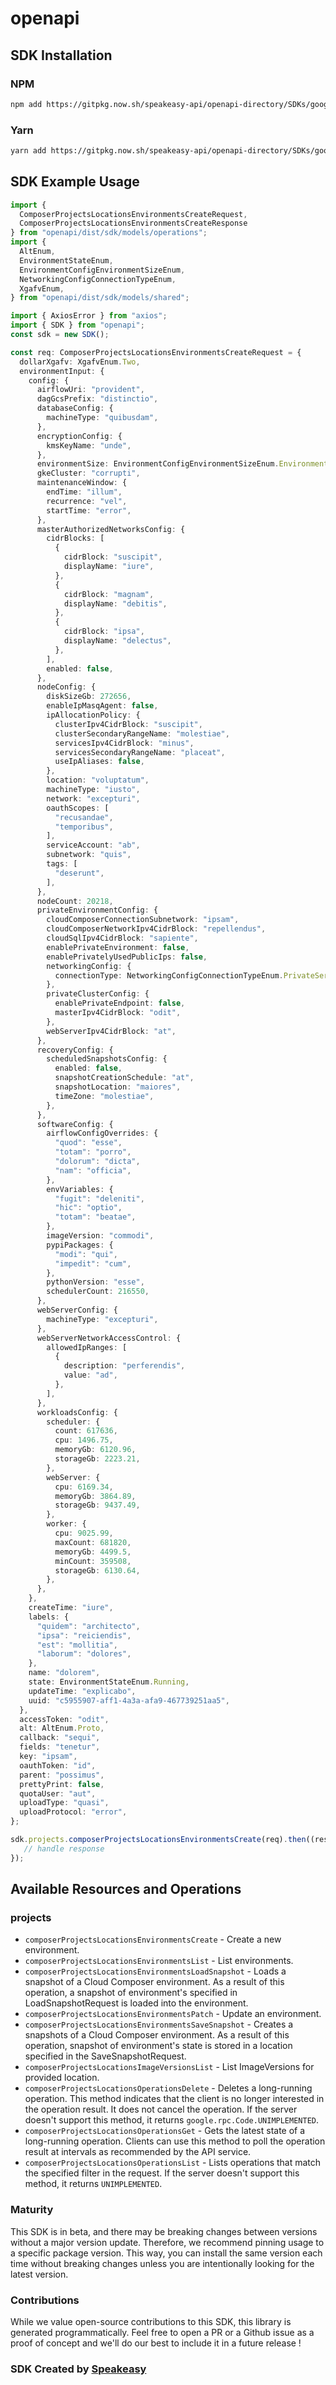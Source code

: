 # openapi

<!-- Start SDK Installation -->
## SDK Installation

### NPM

```bash
npm add https://gitpkg.now.sh/speakeasy-api/openapi-directory/SDKs/googleapis.com/composer/v1/typescript
```

### Yarn

```bash
yarn add https://gitpkg.now.sh/speakeasy-api/openapi-directory/SDKs/googleapis.com/composer/v1/typescript
```
<!-- End SDK Installation -->

## SDK Example Usage
<!-- Start SDK Example Usage -->
```typescript
import {
  ComposerProjectsLocationsEnvironmentsCreateRequest,
  ComposerProjectsLocationsEnvironmentsCreateResponse
} from "openapi/dist/sdk/models/operations";
import {
  AltEnum,
  EnvironmentStateEnum,
  EnvironmentConfigEnvironmentSizeEnum,
  NetworkingConfigConnectionTypeEnum,
  XgafvEnum,
} from "openapi/dist/sdk/models/shared";

import { AxiosError } from "axios";
import { SDK } from "openapi";
const sdk = new SDK();

const req: ComposerProjectsLocationsEnvironmentsCreateRequest = {
  dollarXgafv: XgafvEnum.Two,
  environmentInput: {
    config: {
      airflowUri: "provident",
      dagGcsPrefix: "distinctio",
      databaseConfig: {
        machineType: "quibusdam",
      },
      encryptionConfig: {
        kmsKeyName: "unde",
      },
      environmentSize: EnvironmentConfigEnvironmentSizeEnum.EnvironmentSizeLarge,
      gkeCluster: "corrupti",
      maintenanceWindow: {
        endTime: "illum",
        recurrence: "vel",
        startTime: "error",
      },
      masterAuthorizedNetworksConfig: {
        cidrBlocks: [
          {
            cidrBlock: "suscipit",
            displayName: "iure",
          },
          {
            cidrBlock: "magnam",
            displayName: "debitis",
          },
          {
            cidrBlock: "ipsa",
            displayName: "delectus",
          },
        ],
        enabled: false,
      },
      nodeConfig: {
        diskSizeGb: 272656,
        enableIpMasqAgent: false,
        ipAllocationPolicy: {
          clusterIpv4CidrBlock: "suscipit",
          clusterSecondaryRangeName: "molestiae",
          servicesIpv4CidrBlock: "minus",
          servicesSecondaryRangeName: "placeat",
          useIpAliases: false,
        },
        location: "voluptatum",
        machineType: "iusto",
        network: "excepturi",
        oauthScopes: [
          "recusandae",
          "temporibus",
        ],
        serviceAccount: "ab",
        subnetwork: "quis",
        tags: [
          "deserunt",
        ],
      },
      nodeCount: 20218,
      privateEnvironmentConfig: {
        cloudComposerConnectionSubnetwork: "ipsam",
        cloudComposerNetworkIpv4CidrBlock: "repellendus",
        cloudSqlIpv4CidrBlock: "sapiente",
        enablePrivateEnvironment: false,
        enablePrivatelyUsedPublicIps: false,
        networkingConfig: {
          connectionType: NetworkingConfigConnectionTypeEnum.PrivateServiceConnect,
        },
        privateClusterConfig: {
          enablePrivateEndpoint: false,
          masterIpv4CidrBlock: "odit",
        },
        webServerIpv4CidrBlock: "at",
      },
      recoveryConfig: {
        scheduledSnapshotsConfig: {
          enabled: false,
          snapshotCreationSchedule: "at",
          snapshotLocation: "maiores",
          timeZone: "molestiae",
        },
      },
      softwareConfig: {
        airflowConfigOverrides: {
          "quod": "esse",
          "totam": "porro",
          "dolorum": "dicta",
          "nam": "officia",
        },
        envVariables: {
          "fugit": "deleniti",
          "hic": "optio",
          "totam": "beatae",
        },
        imageVersion: "commodi",
        pypiPackages: {
          "modi": "qui",
          "impedit": "cum",
        },
        pythonVersion: "esse",
        schedulerCount: 216550,
      },
      webServerConfig: {
        machineType: "excepturi",
      },
      webServerNetworkAccessControl: {
        allowedIpRanges: [
          {
            description: "perferendis",
            value: "ad",
          },
        ],
      },
      workloadsConfig: {
        scheduler: {
          count: 617636,
          cpu: 1496.75,
          memoryGb: 6120.96,
          storageGb: 2223.21,
        },
        webServer: {
          cpu: 6169.34,
          memoryGb: 3864.89,
          storageGb: 9437.49,
        },
        worker: {
          cpu: 9025.99,
          maxCount: 681820,
          memoryGb: 4499.5,
          minCount: 359508,
          storageGb: 6130.64,
        },
      },
    },
    createTime: "iure",
    labels: {
      "quidem": "architecto",
      "ipsa": "reiciendis",
      "est": "mollitia",
      "laborum": "dolores",
    },
    name: "dolorem",
    state: EnvironmentStateEnum.Running,
    updateTime: "explicabo",
    uuid: "c5955907-aff1-4a3a-afa9-467739251aa5",
  },
  accessToken: "odit",
  alt: AltEnum.Proto,
  callback: "sequi",
  fields: "tenetur",
  key: "ipsam",
  oauthToken: "id",
  parent: "possimus",
  prettyPrint: false,
  quotaUser: "aut",
  uploadType: "quasi",
  uploadProtocol: "error",
};

sdk.projects.composerProjectsLocationsEnvironmentsCreate(req).then((res: ComposerProjectsLocationsEnvironmentsCreateResponse | AxiosError) => {
   // handle response
});
```
<!-- End SDK Example Usage -->

<!-- Start SDK Available Operations -->
## Available Resources and Operations


### projects

* `composerProjectsLocationsEnvironmentsCreate` - Create a new environment.
* `composerProjectsLocationsEnvironmentsList` - List environments.
* `composerProjectsLocationsEnvironmentsLoadSnapshot` - Loads a snapshot of a Cloud Composer environment. As a result of this operation, a snapshot of environment's specified in LoadSnapshotRequest is loaded into the environment.
* `composerProjectsLocationsEnvironmentsPatch` - Update an environment.
* `composerProjectsLocationsEnvironmentsSaveSnapshot` - Creates a snapshots of a Cloud Composer environment. As a result of this operation, snapshot of environment's state is stored in a location specified in the SaveSnapshotRequest.
* `composerProjectsLocationsImageVersionsList` - List ImageVersions for provided location.
* `composerProjectsLocationsOperationsDelete` - Deletes a long-running operation. This method indicates that the client is no longer interested in the operation result. It does not cancel the operation. If the server doesn't support this method, it returns `google.rpc.Code.UNIMPLEMENTED`.
* `composerProjectsLocationsOperationsGet` - Gets the latest state of a long-running operation. Clients can use this method to poll the operation result at intervals as recommended by the API service.
* `composerProjectsLocationsOperationsList` - Lists operations that match the specified filter in the request. If the server doesn't support this method, it returns `UNIMPLEMENTED`.
<!-- End SDK Available Operations -->

### Maturity

This SDK is in beta, and there may be breaking changes between versions without a major version update. Therefore, we recommend pinning usage
to a specific package version. This way, you can install the same version each time without breaking changes unless you are intentionally
looking for the latest version.

### Contributions

While we value open-source contributions to this SDK, this library is generated programmatically.
Feel free to open a PR or a Github issue as a proof of concept and we'll do our best to include it in a future release !

### SDK Created by [Speakeasy](https://docs.speakeasyapi.dev/docs/using-speakeasy/client-sdks)

